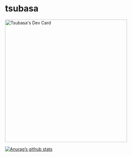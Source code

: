 # tsubasa

<a href="https://app.daily.dev/1tsubasa"><img src="https://api.daily.dev/devcards/08ce73c11b0a4cd6baac861d561b90b9.png?r=v1a" width="400" alt="Tsubasa's Dev Card"/></a>



[![Anurag’s github stats](https://github-readme-stats.vercel.app/api?username=1Tsubasa)](https://github.com/1Tsubasa)
